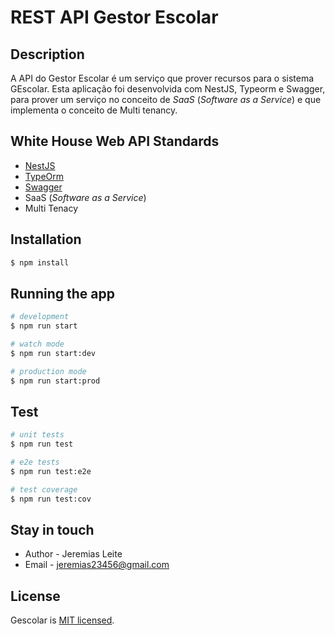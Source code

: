 # REST API Gestor Escolar

## Description

A API do Gestor Escolar é um serviço que prover recursos para o sistema GEscolar. Esta aplicação foi desenvolvida com NestJS, Typeorm e Swagger, para prover um serviço no conceito de _SaaS_ (_Software as a Service_) e que implementa o conceito de Multi tenancy.
## White House Web API Standards
* [NestJS]([https://nestjs.com/](https://nestjs.com/))
* [TypeOrm]([https://typeorm.io/#/](https://typeorm.io))
* [Swagger]([https://swagger.io/solutions/api-documentation/](https://swagger.io/solutions/api-documentation/))
* SaaS (_Software as a Service_)
* Multi Tenacy

## Installation

```bash
$ npm install
```

## Running the app

```bash
# development
$ npm run start

# watch mode
$ npm run start:dev

# production mode
$ npm run start:prod
```

## Test

```bash
# unit tests
$ npm run test

# e2e tests
$ npm run test:e2e

# test coverage
$ npm run test:cov
```

## Stay in touch

- Author - Jeremias Leite
- Email - [jeremias23456@gmail.com](jeremias23456@gmail.com)

## License

  Gescolar is [MIT licensed](LICENSE).
